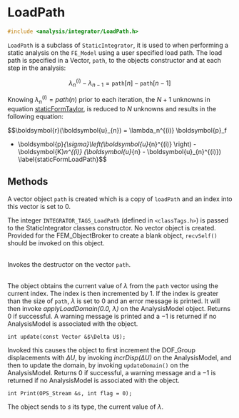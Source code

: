 
# LoadPath 

```cpp
#include <analysis/integrator/LoadPath.h>
```

`LoadPath` is a subclass of `StaticIntegrator`, it is used to when
performing a static analysis on the `FE_Model` using a user specified load
path. The load path is specified in a Vector, `path`, to the objects
constructor and at each step in the analysis:

$$
\lambda_n^{(i)} - \lambda_{n-1} = \texttt{path}[n] - \texttt{path}[n-1]
$$

Knowing $\lambda_n^{(i)} = path(n)$ prior to each iteration, the $N+1$
unknowns in equation [staticFormTaylor](#staticFormTaylor), is reduced 
to $N$ unknowns and results in the following equation:

$$\boldsymbol{r}(\boldsymbol{u}_{n}) = \lambda_n^{(i)} \boldsymbol{p}_f 
 - \boldsymbol{p}_{\sigma}\left(\boldsymbol{u}_{n}^{(i)} \right) - 
\boldsymbol{K}_n^{(i)} 
(\boldsymbol{u}_{n} - \boldsymbol{u}_{n}^{(i)})  
\label{staticFormLoadPath}$$



## Methods

A vector object
`path` is created which is a copy of `loadPath` and an index into this
vector is set to $0$.

The integer `INTEGRATOR_TAGS_LoadPath` (defined in  `<classTags.h>`) is
passed to the StaticIntegrator classes constructor. No vector object is
created. Provided for the FEM_ObjectBroker to create a blank object,
`recvSelf()` should be invoked on this object.

\
Invokes the destructor on the vector `path`.

\
The object obtains the current value of $\lambda$ from the `path` vector
using the current index. The index is then incremented by $1$. If the
index is greater than the size of `path`, $\lambda$ is set to $0$ and an
error message is printed. It will then invoke *applyLoadDomain(0.0,
$\lambda$)* on the AnalysisModel object. Returns $0$ if successful. A
warning message is printed and a $-1$ is returned if no AnalysisModel is
associated with the object.

```{.cpp}
int update(const Vector &$\Delta U$);
```

Invoked this causes the object to first increment the DOF_Group
displacements with $\Delta U$, by invoking *incrDisp($\Delta U)$* on the
AnalysisModel, and then to update the domain, by invoking
`updateDomain()` on the AnalysisModel. Returns $0$ if successful, a
warning message and a $-1$ is returned if no AnalysisModel is associated
with the object.

```{.cpp}
int Print(OPS_Stream &s, int flag = 0);
```

The object sends to $s$ its type, the current value of $\lambda$.

